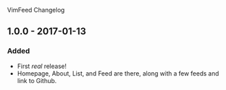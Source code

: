VimFeed Changelog

## 1.0.0 - 2017-01-13

### Added
- First _real_ release!
- Homepage, About, List, and Feed are there, along with a few feeds and link to Github.

